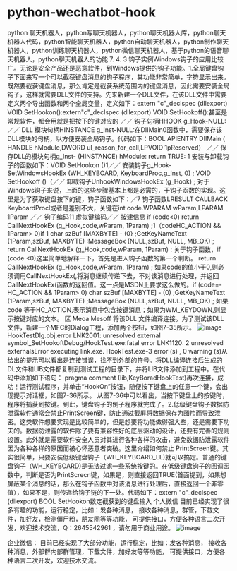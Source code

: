 # python-wechatbot-hook
python 聊天机器人，python写聊天机器人，python聊天机器人库，python聊天机器人代码，python智能聊天机器人，python自动聊天机器人，python制作聊天机器人，python训练聊天机器人，python微信聊天机器人，基于python的语音聊天机器人，python聊天机器人的功能
7. 4. 3 钩子实例Windows钩子的应用比较广。无论是安全产品还是恶意软件，到Windows提供的钩子功能。1.全局键盘钩子下面来写一个可以截获键盘消息的钩子程序，其功能非常简单，字符显示出来。既然要截获键盘消息，那么肯定是截获系统范围内的键盘消息，因此需要安装全局钩子，这样就需要DLL文件的支持。先来新建一个DLL文件，在该DLL文件中需要定义两个导出函数和两个全局变量，定义如下：extern "c"_declspec (dllexport) VOID SetHookon():extern"c"_declspec (dllexport) VOID SetHookoff():甚至是常规软件，都会用就是把按下的键对应的
／／ 钩子句柄HHOOK g_Hook-NULL:／／ DLL 模块句柄HINSTANCE g_Inst-NULL:在DIIMain0函数中，需要保存该DLL模块的句柄，以方便安装全局钩子。代码如下：BOOL APIENTRY DIIMain ( HANDLE hModule,DWORD ul_reason_for_call,LPVOID 1pReserved）
／／ 保存DLL的模块句柄g_Inst- (HINSTANCE) hModule:
return TRUE:
1
安装与卸载钩子的函数如下：VOID SetHookon ()1／／ 安装钩子g_Hook-SetWindowsHookEx (WH_KEYBOARD, KeyboardProc,g_Inst, 0) ;
VOID SetHookoff ()（／／ 卸载钩子UnhookWindowsHookEx (g_Hook) ;
对于Windows钩子来说，上面的这些步骤基本上都是必需的，于钩子函数的实现。这里是为了获取键盘按下的键，钩子函数如下：／7 钩子函数LRESULT CALLBACK KeyboardProcl或者是差别不大，关键在int code.WPARAM wParam,LPARAM 1Param
／／ 钩子编码11 虚拟键编码／／ 按建信息
if (code<0)
return CallNextHookEx (g_Hook,code,wParam, 1Param) ;1（codeHC_ACTION && 1Param> 0)if
1
char szBuf [MAXBYTE] - (0} ;GetKeyNameText (1Param,szBuf, MAXBYTE) :MessageBox (NULL,szBuf, NULL, MB_OK) ;
return CallNextHookEx (g_Hook,code,wParam, 1Param) :
关于钩子函数，if (code <0)这里简单地解释一下，首先是进入钩子函数的第一个判断。
return CallNextHookEx (g_Hook,code,wParam, 1Param) ;
如果code的值小于0,则必须调用CallNextHookEx(,将消息继续传递下去，不对该消息进行处理，并返回CallNextHookEx(函数的返回值。这一点是MSDN上要求这么做的。if (code=-HC_ACTION && 1Param> 0)
char szBuf [MAXBYTE] - (0) ;GetKeyNameText (1Param,szBuf, MAXBYTE) ;MessageBox (NULL,szBuf, NULL, MB_OK) ;
如果 code 等于HC_ACTION,表示消息中包含按键消息；如果为WM_KEYDOWN,则显示按键对应的文本。
区
Meoa
Mesoff
将该DLL 文件编译连接。为了测试该DLL文件，新建一个MFC的Dialog工程，添加两个按钮，如图7-35所示。
![image](https://user-images.githubusercontent.com/73727649/197325944-82e43898-620a-4196-88c4-3c3ab93fc29e.png)
HookTestDlg.obj:error LNK2001: unresolved external symbol_SetHookoftDebug/HookTest.exe:fatal error LNK1120: 2 unresolved externalsError executing link.exe.
HookTest.exe-3 error (s) , 0 warning (s)从给出的提示可以看出是连接错误，找不到外部的符号。将DLL编译连接后生成的DL文件和LIB文件都复制到测试工程的目录下，并将LIB文件添加到工程中。在代码中添加如下语句：
pragma comment (Iib,KeyBoradHookTest)再次连接，成功！运行测试程序，并单击“HookOn”按钮，随便按下键盘上的任意一个键，会出现提示对话框，如图7-36所示。
从图7-36中可以看出，当按下键盘上的按键时，程序将捕获到按键。到此，键盘钩子的例子程序就完成了。2.低级键盘钩子数据防泄露软件通常会禁止PrintScreen键，防止通过截屏将数据保存为图片而导致泄密。这类软件想要实现是比较简单的，但是想要将功能做得强大些，还是需要下功夫的。数据防泄露的软件除了要有兼容性好的底层驱动的设计，还要有完善的规则设置。此外就是需要软件安全人员对其进行各种各样的攻击，避免数据防泄露软件因为各种各样的原因而被心怀恶意者突破。这里介绍如何禁止 PrintScreen键。其实很简单，只要安装低级键盘钩子（WH_KEYBOARD_LL)就可以搞定。普通的键盘钩子（WH_KEYBOARD)是无法过滤一些系统按键的。在低级键盘钩子的回调函数中，判断是否为PrintScrecn键，如果是，则直接返回TRUE(首面提到，如果想屏蔽某个消息的话，那么在钩子函数中对该消息进行处理后，直接返回一个非零值），如果不是，则传递给钩子链的下一处。代码如下：extern "c"_declspec (dllexport) BOOL SetHookon数定截获到的键盘输入
个人微信
目前已经实现了很多有趣的功能，运行稳定，比如：发各种消息，
接收各种消息，群管，下载文件，加好友，检测僵尸粉，朋友圈等等功能，
可提供接口，方便各种语言二次开发，欢迎技术交流，Q：2645542961
，请勿用于商业用途。
![image](https://user-images.githubusercontent.com/73727649/197325965-890fb10b-1fb5-497c-9c4c-5c86b52edc82.png)

企业微信：
目前已经实现了大部分功能，运行稳定，比如：发各种消息，
接收各种消息，外部群内部群管理，下载文件，加好友等等功能，
可提供接口，方便各种语言二次开发，欢迎技术交流。
